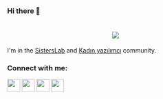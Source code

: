 
### Hi there 👋
<h1 align="center">
  <a href="https://git.io/typing-svg">
    <img src="https://readme-typing-svg.herokuapp.com/?lines=Hello!;I+am+İlayda.&center=true&size=25">
  </a>
</h1>

<!--
**ilaydaikz/ilaydaikz** is a ✨ _special_ ✨ repository because its `README.md` (this file) appears on your GitHub profile.

Here are some ideas to get you started:
 I'm currently student in Bursa Technical University <br>
 I am studying electric electrical enginnering <a href="https://play.google.com/store/apps/developer?id=Aysel+Aydin&hl=en&gl=US" target="_blank">My Apps</a><br><br>
 I started to produce content on machine learning, deep learning, python topics. If you are interested in this field, I welcome you to <a href="https://www.instagram.com/pythonlearning.py/" target="_blank">my page</a><br> <br> 
 I love traveling 🛫, painting 👩‍🏭 and violin 🎻<br> <br>
 Learning, teach while learning, and discovering new hobbies are among the passions of my life 💜

- 🔭 I’m currently working on ...
- 🌱 I’m currently learning ...
- 👯 I’m looking to collaborate on ...
- 🤔 I’m looking for help with ...
- 💬 Ask me about ...
- 📫 How to reach me: ...
- 😄 Pronouns: ...
- ⚡ Fun fact: ...
-->
 I'm in the <a href="https://sisterslab.co/">SistersLab</a> and <a href="https://www.kadinyazilimci.com/">Kadın yazılımcı</a> community.<br>

<p align="center">
<h3 align="left">Connect with me:</h3>
<p align="left">
<a href="https://www.linkedin.com/in/ilayda-ikiz-123a811ba/" target="blank"><img align="center" src="https://raw.githubusercontent.com/rahuldkjain/github-profile-readme-generator/master/src/images/icons/Social/linked-in-alt.svg" height="30" width="30" /></a>
<a href="https://twitter.com/AysellAydinn" target="blank"><img align="center" src="https://raw.githubusercontent.com/rahuldkjain/github-profile-readme-generator/master/src/images/icons/Social/twitter.svg" height="30" width="30" /></a>
<a href="https://medium.com/@ayselaydin" target="blank"><img align="center" src="https://raw.githubusercontent.com/rahuldkjain/github-profile-readme-generator/master/src/images/icons/Social/medium.svg" height="30" width="30" /></a>
<a href="https://www.instagram.com/ayselaydin.py/" target="blank"><img align="center" src="https://raw.githubusercontent.com/rahuldkjain/github-profile-readme-generator/master/src/images/icons/Social/instagram.svg" height="30" width="30" /></a>
</p>
<!--
**ilaydaikz/ilaydaikz** is a ✨ _special_ ✨ repository because its `README.md` (this file) appears on your GitHub profile.

Here are some ideas to get you started:

- 🔭 I’m currently working on ...
- 🌱 I’m currently learning ...
- 👯 I’m looking to collaborate on ...
- 🤔 I’m looking for help with ...
- 💬 Ask me about ...
- 📫 How to reach me: ...
- 😄 Pronouns: ...
- ⚡ Fun fact: ...
-->
